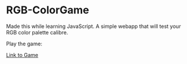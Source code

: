 # RGB-ColorGame
Made this while learning JavaScript. A simple webapp that will test your RGB color palette calibre.

Play the game:

[Link to Game](https://dash-anurag.github.io/RGB-ColorGame/ "RGB Color Game")
